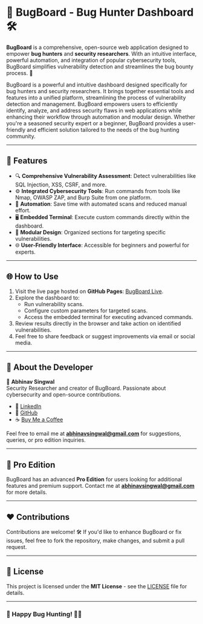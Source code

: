 # 🐞 BugBoard - Bug Hunter Dashboard 🛠️

**BugBoard** is a comprehensive, open-source web application designed to empower **bug hunters** and **security researchers**. With an intuitive interface, powerful automation, and integration of popular cybersecurity tools, BugBoard simplifies vulnerability detection and streamlines the bug bounty process. 🚀

BugBoard is a powerful and intuitive dashboard designed specifically for bug hunters and security researchers. It brings together essential tools and features into a unified platform, streamlining the process of vulnerability detection and management. BugBoard empowers users to efficiently identify, analyze, and address security flaws in web applications while enhancing their workflow through automation and modular design. Whether you're a seasoned security expert or a beginner, BugBoard provides a user-friendly and efficient solution tailored to the needs of the bug hunting community.

---

## 🌟 Features

- 🔍 **Comprehensive Vulnerability Assessment**: Detect vulnerabilities like SQL Injection, XSS, CSRF, and more.
- ⚙️ **Integrated Cybersecurity Tools**: Run commands from tools like Nmap, OWASP ZAP, and Burp Suite from one platform.
- 🤖 **Automation**: Save time with automated scans and reduced manual effort.
- 🖥️ **Embedded Terminal**: Execute custom commands directly within the dashboard.
- 🧩 **Modular Design**: Organized sections for targeting specific vulnerabilities.
- 🌐 **User-Friendly Interface**: Accessible for beginners and powerful for experts.

---

## 🌐 How to Use

1. Visit the live page hosted on **GitHub Pages**: [BugBoard Live](https://hacker01x.github.io/BugBoard).  
2. Explore the dashboard to:
   - Run vulnerability scans.
   - Configure custom parameters for targeted scans.
   - Access the embedded terminal for executing advanced commands.  
3. Review results directly in the browser and take action on identified vulnerabilities.
4. Feel free to share feedback or suggest improvements via email or social media.

---

## 📖 About the Developer

👤 **Abhinav Singwal**  
Security Researcher and creator of BugBoard. Passionate about cybersecurity and open-source contributions.  

- 💼 [LinkedIn](https://www.linkedin.com/in/bug-bounty-hunter/)  
- 🐙 [GitHub](https://github.com/hacker01x)  
- ☕ [Buy Me a Coffee](https://buymeacoffee.com/abhinavsingwal)  

Feel free to email me at **abhinavsingwal@gmail.com** for suggestions, queries, or pro edition inquiries.

---

## 🎁 Pro Edition

BugBoard has an advanced **Pro Edition** for users looking for additional features and premium support. Contact me at **abhinavsingwal@gmail.com** for more details.

---

## ❤️ Contributions

Contributions are welcome! 🛠️ If you'd like to enhance BugBoard or fix issues, feel free to fork the repository, make changes, and submit a pull request.

---

## 📜 License

This project is licensed under the **MIT License** - see the [LICENSE](LICENSE) file for details.

---

### 🚀 Happy Bug Hunting! 🐞✨
